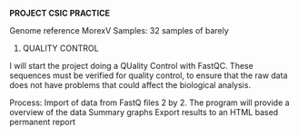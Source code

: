 **PROJECT CSIC PRACTICE**

Genome reference MorexV
Samples: 32 samples of barely

1. QUALITY CONTROL

I will start the project doing a QUality Control with FastQC. These sequences must be verified for quality control, to ensure that the raw data does not have problems that could affect the biological analysis. 

Process:
  Import of data from FastQ files 2 by 2. 
  The program will provide a overview of the data
  Summary graphs
  Export results to an HTML based permanent report
  
